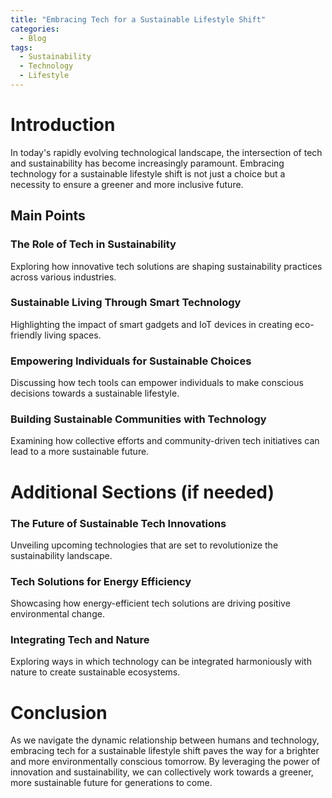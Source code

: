```yaml
---
title: "Embracing Tech for a Sustainable Lifestyle Shift"
categories:
  - Blog
tags:
  - Sustainability
  - Technology
  - Lifestyle
---
```


# Introduction
In today's rapidly evolving technological landscape, the intersection of tech and sustainability has become increasingly paramount. Embracing technology for a sustainable lifestyle shift is not just a choice but a necessity to ensure a greener and more inclusive future.

## Main Points
### The Role of Tech in Sustainability
Exploring how innovative tech solutions are shaping sustainability practices across various industries.

### Sustainable Living Through Smart Technology
Highlighting the impact of smart gadgets and IoT devices in creating eco-friendly living spaces.

### Empowering Individuals for Sustainable Choices
Discussing how tech tools can empower individuals to make conscious decisions towards a sustainable lifestyle.

### Building Sustainable Communities with Technology
Examining how collective efforts and community-driven tech initiatives can lead to a more sustainable future.

# Additional Sections (if needed)
### The Future of Sustainable Tech Innovations
Unveiling upcoming technologies that are set to revolutionize the sustainability landscape.

### Tech Solutions for Energy Efficiency
Showcasing how energy-efficient tech solutions are driving positive environmental change.

### Integrating Tech and Nature
Exploring ways in which technology can be integrated harmoniously with nature to create sustainable ecosystems.

# Conclusion
As we navigate the dynamic relationship between humans and technology, embracing tech for a sustainable lifestyle shift paves the way for a brighter and more environmentally conscious tomorrow. By leveraging the power of innovation and sustainability, we can collectively work towards a greener, more sustainable future for generations to come.